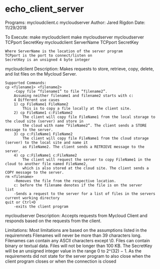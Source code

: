 # echo_client_server
Programs:   mycloudclient.c mycloudserver
Author:     Jared Rigdon
Date:       11/29/2018

To Execute: 
    make mycloudclient
    make mycloudserver
    mycloudserver TCPport SecretKey
    mycloudclient ServerName TCPport SecretKey

    Where ServerName is the location of the server program
    TCPport is the port to connect/listen on
    SecretKey is an unsigned 4 byte integer

mycloudclient Description:
    Makes requests to store, retrieve, copy, delete, and list 
    files on the Mycloud Server.

    
    Supported Commands:
    cp <filename1> <filename2>
        -Copy file “filename1” to file “filename2”. 
        Assuming neither filename1 and filename2 starts with c:
        4 Different use cases
        1) cp FileName1 FileName2
            This is to copy a file locally at the client site.
        2) cp FileName1 c:FileName2
            The client will copy file FileName1 from the local storage to the cloud site (server) and store in
            the cloud with name “FileName2”. The client sends a STORE message to the server.
        3) cp c:FileName1 FileName2
            The client will copy file FileName1 from the cloud storage (server) to the local site and name it
            as FileName2. The client sends a RETRIEVE message to the server.
        4) cp c:FileName1 c:FileName2
            The client will request the server to copy FileName1 in the cloud to another file named FileName2,
            which is also stored at the cloud site. The client sends a COPY message to the server.
    rm <filename>
        -Removes the file from the respective location. 
        c: before the filename denotes if the file is on the server
    list
        -Sends a request to the server for a list of files in the servers current working directory
    quit or Ctrl+D 
        -exits the client program

mycloudserver Description:
    Accepts requests from Mycloud Client and responds based 
    on the requests from the client.

Limitations:
    Most limitations are based on the assumptions listed in the requiremnets
        Filenames will never be more than 39 characters long.
        Filenames can contain any ASCII characters except \0.
        Files can contain binary or textual data.
        Files will not be longer than 100 KB.
        The SecretKey will be an unsigned integer value in the range 0 to 2^(32) − 1.
    As the requirements did not state for the server program to also close when the client
    program closes or when the connection is closed
